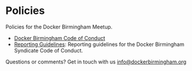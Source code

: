 Policies
========

Policies for the Docker Birmingham Meetup. 

* [Docker Birmingham Code of Conduct](code_of_conduct.md)
* [Reporting Guidelines](reporting_guidelines.md): Reporting guidelines for the Docker Birmingham Syndicate Code of 
Conduct.

Questions or comments? Get in touch with us [info@dockerbirmingham.org](mailto:info@dockerbirmingham.org])
